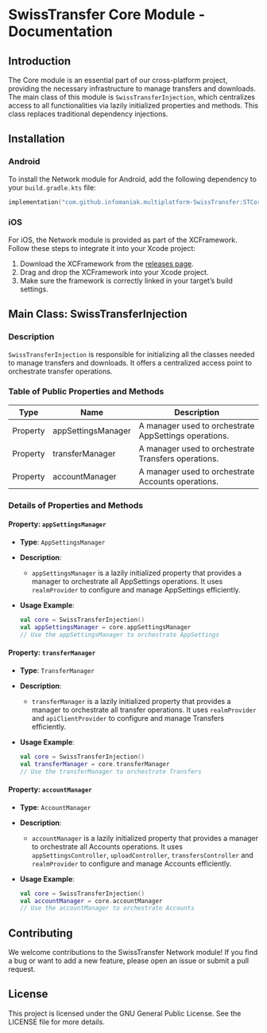 # SwissTransfer Core Module - Documentation

## Introduction

The Core module is an essential part of our cross-platform project, providing the necessary infrastructure to manage transfers and
downloads. The main class of this module is `SwissTransferInjection`, which centralizes access to all functionalities via lazily
initialized properties and methods. This class replaces traditional dependency injections.

## Installation

### Android

To install the Network module for Android, add the following dependency to your `build.gradle.kts` file:

```kts
implementation("com.github.infomaniak.multiplatform-SwissTransfer:STCore:{tag}")
```

### iOS

For iOS, the Network module is provided as part of the XCFramework. Follow these steps to integrate it into your Xcode project:

1. Download the XCFramework from the [releases page](https://github.com/infomaniak/multiplatform-SwissTransfer/releases).
2. Drag and drop the XCFramework into your Xcode project.
3. Make sure the framework is correctly linked in your target’s build settings.

## Main Class: SwissTransferInjection

### Description

`SwissTransferInjection` is responsible for initializing all the classes needed to manage transfers and downloads. It offers a
centralized access point to orchestrate transfer operations.

### Table of Public Properties and Methods

| Type     | Name               | Description                                           |
|----------|--------------------|-------------------------------------------------------|
| Property | appSettingsManager | A manager used to orchestrate AppSettings operations. |
| Property | transferManager    | A manager used to orchestrate Transfers operations.   |
| Property | accountManager     | A manager used to orchestrate Accounts operations.    |

### Details of Properties and Methods

#### Property: `appSettingsManager`

- **Type**: `AppSettingsManager`
- **Description**:
    - `appSettingsManager` is a lazily initialized property that provides a manager to orchestrate all AppSettings operations. It
      uses `realmProvider` to configure and manage AppSettings efficiently.

- **Usage Example**:
  ```kotlin
  val core = SwissTransferInjection()
  val appSettingsManager = core.appSettingsManager
  // Use the appSettingsManager to orchestrate AppSettings
  ```

#### Property: `transferManager`

- **Type**: `TransferManager`
- **Description**:
    - `transferManager` is a lazily initialized property that provides a manager to orchestrate all transfer operations. It
      uses `realmProvider` and `apiClientProvider` to configure and manage Transfers efficiently.

- **Usage Example**:
  ```kotlin
  val core = SwissTransferInjection()
  val transferManager = core.transferManager
  // Use the transferManager to orchestrate Transfers
  ```

#### Property: `accountManager`

- **Type**: `AccountManager`
- **Description**:
    - `accountManager` is a lazily initialized property that provides a manager to orchestrate all Accounts operations. It uses
      `appSettingsController`, `uploadController`, `transfersController` and `realmProvider` to configure and manage Accounts
      efficiently.

- **Usage Example**:
  ```kotlin
  val core = SwissTransferInjection()
  val accountManager = core.accountManager
  // Use the accountManager to orchestrate Accounts
  ```

## Contributing

We welcome contributions to the SwissTransfer Network module! If you find a bug or want to add a new feature, please open an issue
or submit a pull request.

## License

This project is licensed under the GNU General Public License. See the LICENSE file for more details.
